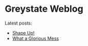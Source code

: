 # Greystate Weblog

Latest posts:

- [Shape Up!](/posts/2019/10/08/shapeup/)
- [What a Glorious Mess](/posts/2019/10/04/glorious-mess/)

